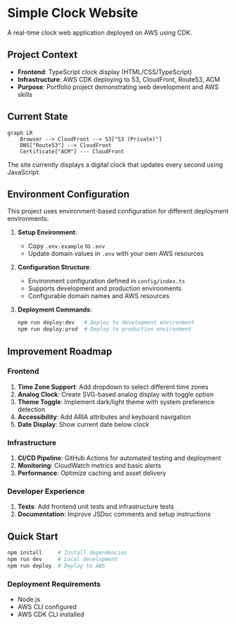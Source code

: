 # Simple Clock Website

A real-time clock web application deployed on AWS using CDK.

## Project Context

- **Frontend**: TypeScript clock display (HTML/CSS/TypeScript)
- **Infrastructure**: AWS CDK deploying to S3, CloudFront, Route53, ACM
- **Purpose**: Portfolio project demonstrating web development and AWS skills

## Current State

```mermaid
graph LR
    Browser --> CloudFront --> S3["S3 (Private)"]
    DNS["Route53"] --> CloudFront
    Certificate["ACM"] --- CloudFront
```

The site currently displays a digital clock that updates every second using JavaScript.

## Environment Configuration

This project uses environment-based configuration for different deployment environments:

1. **Setup Environment**:
   - Copy `.env.example` to `.env`
   - Update domain values in `.env` with your own AWS resources

2. **Configuration Structure**:
   - Environment configuration defined in `config/index.ts`
   - Supports development and production environments
   - Configurable domain names and AWS resources

3. **Deployment Commands**:
   ```bash
   npm run deploy:dev   # Deploy to development environment
   npm run deploy:prod  # Deploy to production environment
   ```

## Improvement Roadmap

### Frontend
1. **Time Zone Support**: Add dropdown to select different time zones
2. **Analog Clock**: Create SVG-based analog display with toggle option
3. **Theme Toggle**: Implement dark/light theme with system preference detection
4. **Accessibility**: Add ARIA attributes and keyboard navigation
5. **Date Display**: Show current date below clock

### Infrastructure
1. **CI/CD Pipeline**: GitHub Actions for automated testing and deployment
2. **Monitoring**: CloudWatch metrics and basic alerts
3. **Performance**: Optimize caching and asset delivery

### Developer Experience
1. **Tests**: Add frontend unit tests and infrastructure tests
2. **Documentation**: Improve JSDoc comments and setup instructions

## Quick Start

```bash
npm install     # Install dependencies
npm run dev     # Local development
npm run deploy  # Deploy to AWS
```

### Deployment Requirements
- Node.js
- AWS CLI configured
- AWS CDK CLI installed
